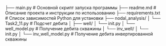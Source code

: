 
├── main.py # Основной скрипт запуска программы
├── readme.md # Описание проекта и инструкции по использованию
├── requirements.txt # Список зависимостей Python для установки
├── nodal_analysis/
│
└── Task2_11.py # Подсчет дебита
    │
    ├── well/
        │
        └── init.py
	│
        └── well_model.py # Получение дебита скважины
    │
    └── inv_well/
	│
        └── init.py
        │
        └── inv_well_model.py # Получение дебита инвертированной скважины 

